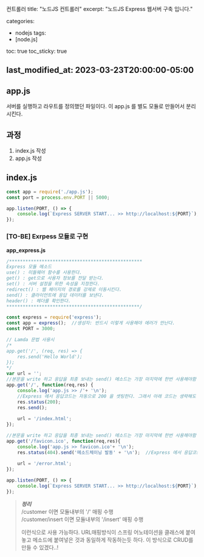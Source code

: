 컨트롤러
title:  "노드JS 컨트롤러"
excerpt: "노드JS Express 웹서버 구축 입니다."

categories:
  - nodejs
tags:
  - [node.js]

toc: true
toc_sticky: true

last_modified_at: 2023-03-23T20:00:00-05:00
---

## app.js
서버를 실행하고 라우트를 정의했던 파일이다. 이 app.js 를 별도 모듈로 만들어서 분리시킨다.

## 과정
1. index.js 작성
2. app.js 작성

## index.js

```js
const app = require('./app.js');
const port = process.env.PORT || 5000;

app.listen(PORT, () => {
    console.log(`Express SERVER START... >> http://localhost:${PORT}`);
});

```


### [TO-BE] Exrpess 모듈로 구현

**app_express.js**  
```js
/*************************************************
Express 모듈 메소드
use() : 미들웨어 함수를 사용한다.
get() : get으로 사용자 정보를 전달 받는다.
set() : 서버 설정을 위한 속성을 지정한다.
redirect() : 웹 페이지의 경로를 강제로 이동시킨다.
send() : 클라이언트에 응답 데이터를 보낸다.
header() : 헤더를 확인한다.
*************************************************/

const express = require('express');
const app = express();  //생성자: 반드시 이렇게 사용해야 에러가 안난다.
const PORT = 3000;

// Lamda 문법 사용시
/*
app.get('/', (req, res) => {
    res.send('Hello World');
});
*/
var url = '';
//본문을 write 하고 응답을 최종 보내는 send() 메소드는 가장 마지막에 한번 사용해야함
app.get('/', function(req,res) {
    console.log('app.js >> /'+ '\n');  
    //Express 에서 응답코드는 자동으로 200 을 셋팅한다. 그래서 아래 코드는 생략해도 된다.
    res.status(200);
    res.send();
    
    url = '/index.html';
});

//본문을 write 하고 응답을 최종 보내는 send() 메소드는 가장 마지막에 한번 사용해야함
app.get('/favicon.ico', function(req,res){
    console.log('app.js >> favicon.ico'+ '\n');       
    res.status(404).send('메소드체이닝 발동' + '\n');  //Express 에서 응답코드를 셋팅하는 방법. (그리고 메소드 체이닝으로 응답해보았다.)
    
    url = '/error.html';
});

app.listen(PORT, () => {
    console.log(`Express SERVER START... >> http://localhost:${PORT}`);
});

```

> ***정리***  
> /customer 이면 모듈내부의 '/' 매핑 수행  
> /customer/insert 이면 모듈내부의 '/insert' 매핑 수행  
>   
> 이런식으로 사용 가능하다. URL매핑방식이 스프링 어노테이션을 클래스에 붙여놓고 메소드에 붙여넣은 것과 동일하게 작동하는듯 하다. 
> 이 방식으로 CRUD를 만들 수 있겠다..!

